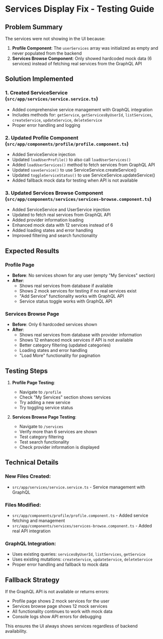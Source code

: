 # Services Display Fix - Testing Guide

## Problem Summary
The services were not showing in the UI because:

1. **Profile Component**: The `userServices` array was initialized as empty and never populated from the backend
2. **Services Browse Component**: Only showed hardcoded mock data (6 services) instead of fetching real services from the GraphQL API

## Solution Implemented

### 1. Created ServiceService (`src/app/services/service.service.ts`)
- Added comprehensive service management with GraphQL integration
- Includes methods for: `getService`, `getServicesByUserId`, `listServices`, `createService`, `updateService`, `deleteService`
- Proper error handling and logging

### 2. Updated Profile Component (`src/app/components/profile/profile.component.ts`)
- Added ServiceService injection
- Updated `loadUserProfile()` to also call `loadUserServices()`
- Added `loadUserServices()` method to fetch services from GraphQL API
- Updated `saveService()` to use ServiceService.createService()
- Updated `toggleServiceStatus()` to use ServiceService.updateService()
- Added fallback mock data for testing when API is not available

### 3. Updated Services Browse Component (`src/app/components/services/services-browse.component.ts`)
- Added ServiceService and UserService injection
- Updated to fetch real services from GraphQL API
- Added provider information loading
- Enhanced mock data with 12 services instead of 6
- Added loading states and error handling
- Improved filtering and search functionality

## Expected Results

### Profile Page
- **Before**: No services shown for any user (empty "My Services" section)
- **After**: 
  - Shows real services from database if available
  - Shows 2 mock services for testing if no real services exist
  - "Add Service" functionality works with GraphQL API
  - Service status toggle works with GraphQL API

### Services Browse Page
- **Before**: Only 6 hardcoded services shown
- **After**: 
  - Shows real services from database with provider information
  - Shows 12 enhanced mock services if API is not available
  - Better category filtering (updated categories)
  - Loading states and error handling
  - "Load More" functionality for pagination

## Testing Steps

1. **Profile Page Testing**:
   - Navigate to `/profile`
   - Check "My Services" section shows services
   - Try adding a new service
   - Try toggling service status

2. **Services Browse Page Testing**:
   - Navigate to `/services`
   - Verify more than 6 services are shown
   - Test category filtering
   - Test search functionality
   - Check provider information is displayed

## Technical Details

### New Files Created:
- `src/app/services/service.service.ts` - Service management with GraphQL

### Files Modified:
- `src/app/components/profile/profile.component.ts` - Added service fetching and management
- `src/app/components/services/services-browse.component.ts` - Added real API integration

### GraphQL Integration:
- Uses existing queries: `servicesByUserId`, `listServices`, `getService`
- Uses existing mutations: `createService`, `updateService`, `deleteService`
- Proper error handling and fallback to mock data

## Fallback Strategy
If the GraphQL API is not available or returns errors:
- Profile page shows 2 mock services for the user
- Services browse page shows 12 mock services
- All functionality continues to work with mock data
- Console logs show API errors for debugging

This ensures the UI always shows services regardless of backend availability.
